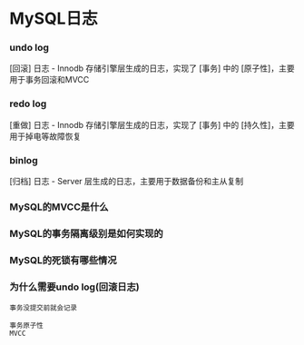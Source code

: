 # MySQL日志

### undo log

[回滚] 日志 - Innodb 存储引擎层生成的日志，实现了 [事务] 中的 [原子性]，主要用于事务回滚和MVCC

### redo log

[重做] 日志 - Innodb 存储引擎层生成的日志，实现了 [事务] 中的 [持久性]，主要用于掉电等故障恢复

### binlog

[归档] 日志 - Server 层生成的日志，主要用于数据备份和主从复制


### MySQL的MVCC是什么

### MySQL的事务隔离级别是如何实现的

### MySQL的死锁有哪些情况


### 为什么需要undo log(回滚日志)
```
事务没提交前就会记录

事务原子性
MVCC
```
